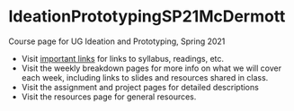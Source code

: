 # IdeationPrototypingSP21McDermott
Course page for UG Ideation and Prototyping, Spring 2021

* Visit [important links](important_links.md) for links to syllabus, readings, etc. 
* Visit the weekly breakdown pages for more info on what we will cover each week, including links to slides and resources shared in class.
* Visit the assignment and project pages for detailed descriptions
* Visit the resources page for general resources.
